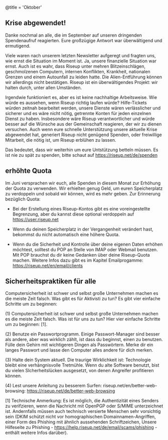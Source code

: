@title = 'Oktober'

Krise abgewendet!
----------------------------------------------------------

Danke nochmal an alle, die im September auf unseren dringenden Spendenaufruf reagierten. Eure großzügige Antwort war überwältigend und ermutigend. 

Viele waren nach unserem letzten Newsletter aufgeregt und fragten uns, wie ernst die Situation im Moment ist. Ja, unsere finanzielle Situation war ernst. Auch ist es wahr, dass Riseup unter mehren Blitzeinschlägen, geschmolzenen Computern, internen Konflikten, Krankheit, nationalen Grenzen und einem Autounfall zu leiden hatte. Die Alien-Entführung können wir allerdings nicht bestätigen. Riseup ist ein überwältigendes Projekt: wir halten durch, unter allen Umständen. 

Irgendwie funktioniert es, aber es ist keine nachhaltige Arbeitsweise. Wie würde es aussehen, wenn Riseup richtig laufen würde? Hilfe-Tickets würden zeitnah bearbeitet werden, unsere Dienste wären verlässlicher und sicherer und es wäre nicht nötig, getrennte Konten für jeden einzelnen Dienst zu haben. Insbesondere wäre Riseup verantwortlicher und würde besser auf die Wünsche aus der Gemeinschaft reagieren, der wir zu dienen versuchen. Auch wenn eure schnelle Unterstützung unsere aktuelle Krise abgewendet hat, generiert Riseup nicht genügend Spenden, oder freiwillige Mitarbeit, die nötig ist, um Riseup erblühen zu lassen. 

Das bedeutet, dass wir weiterhin um eure Untstützung betteln müssen. Es ist nie zu spät zu spenden, bitte schaut auf https://riseup.net/de/spenden 


erhöhte Quota
----------------------------------------------------------

Im Juni versprachen wir euch, alle Spenden in diesem Monat zur Erhöhung der Quota zu verwenden. Wir erhielten genug Geld, um euren Speicherplatz zu verdoppeln und sobald wir können, wird es mehr geben. Zur Erinnerung bezüglich Quota: 

* Bei der Erstellung eines Riseup-Kontos gibt es eine voreingestellte Begrenzung, aber du kannst diese optional verdoppeln auf https://user.riseup.net 

* Wenn du deinen Speicherplatz in der Vergangenheit verändert hast, bekommst du nicht automatisch eine höhere Quota. 

* Wenn du die Sicherheit und Kontrolle über deine eigenen Daten erhöhen möchtest, solltest du POP an Stelle von IMAP oder Webmail benutzen. Mit POP brauchst du dir keine Gedanken über deine Riseup-Quota machen. Weitere Infos dazu gibt es im Kapitel Emailprogamme: https://riseup.net/en/email/clients 


Sicherheitspraktiken für alle
----------------------------------------------------------

Computersicherheit ist schwer und selbst große Unternehmen machen es die meiste Zeit falsch. Was gibt es für Aktivisti zu tun? Es gibt vier einfache Schritte um zu beginnen: 

(1) Computersicherheit ist schwer und selbst große Unternehmen machen es die meiste Zeit falsch. Was ist für uns zu tun? Hier vier einfache Schritte um zu beginnen: [1]. 

(2) Benutze ein Passwortprogramm. Einige Passwort-Manager sind besser als andere, aber was wirklich zählt, ist dass du beginnst, einen zu benutzen. Fülle dein Gehirn mit wichtigeren Dingen als Passwörtern. Merke dir ein langes Passwort und lasse den Computer alles andere für dich merken. 

(3) Halte dein System aktuell. Die traurige Wirklichkeit ist: Technologie bleibt eine verhängnisvolle Tretmühle. Wenn du alte Software benutzt, bist du vielen SIcherheitslücken ausgesetzt, von denen Angreifer profitieren können. 

(4) Lest unsere Anleitung zu besserem Surfen: riseup.net/en/better-web-browsing: https://riseup.net/de/better-web-browsing 

[1] Technische Anmerkung: Es ist möglich, die Authentizität eines Senders zu verifzieren, wenn die Nachricht mit OpenPGP oder S/MIME unterzeichnet ist. Andernfalls müssen auch technisch versierte Menschen sehr vorsichtig sein (DKIM schützt nicht vor homographischen Domainnamen-Angriffen, einer Form des Phishing mit ähnlich aussehenden Schriftzeichen, Unsere Hilfeseite zu Phishing - https://help.riseup.net/de/email/scams/phishing - enthält weitere Infos darüber). 
